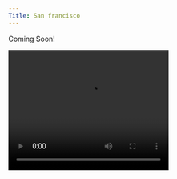 ```yaml
---
Title: San francisco
---
```

Coming Soon!

<div class="project-gallery">

<div class="vid-grid">

 <video width="320" height="240" controls>
  <source src="https://f005.backblazeb2.com/file/lifeofpablo/media/videos/amoeba+records.MP4" type="video/mp4">
  Your browser does not support the video tag.
</video> 

<div>

<div class="vid-grid">
<div>

<div class="vid-grid">
<div>

<div class="vid-grid">
<div>


</div>

